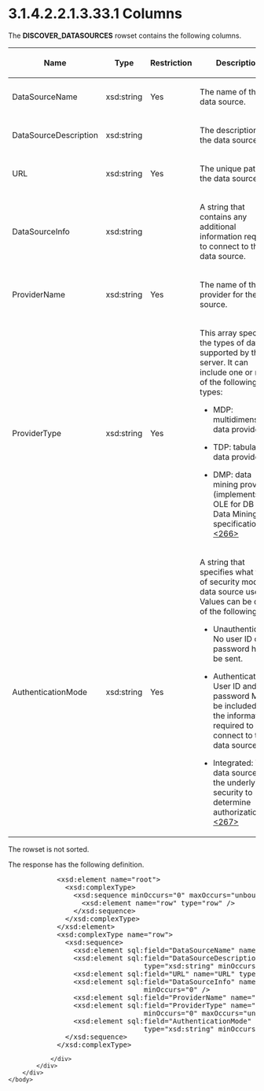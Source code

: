 <html dir="LTR" xmlns:mshelp="http://msdn.microsoft.com/mshelp" xmlns:ddue="http://ddue.schemas.microsoft.com/authoring/2003/5" xmlns:xlink="http://www.w3.org/1999/xlink" xmlns:tool="http://www.microsoft.com/tooltip">
    <head>
        <meta http-equiv="Content-Type" content="text/html; CHARSET=utf-8"></meta>
        <meta name="save" content="history"></meta>
        <title>3.1.4.2.2.1.3.33.1 Columns</title>
        <xml>
            <mshelp:toctitle title="3.1.4.2.2.1.3.33.1 Columns"></mshelp:toctitle>
            <mshelp:rltitle title="[MS-SSAS]: Columns"></mshelp:rltitle>
            <mshelp:keyword index="A" term="21591bb5-5769-4141-b1a9-712aecc01517"></mshelp:keyword>
            <mshelp:attr name="DCSext.ContentType" value="open specification"></mshelp:attr>
            <mshelp:attr name="AssetID" value="21591bb5-5769-4141-b1a9-712aecc01517"></mshelp:attr>
            <mshelp:attr name="TopicType" value="kbRef"></mshelp:attr>
            <mshelp:attr name="DCSext.Title" value="[MS-SSAS]: Columns" />
        </xml>
    </head>
    <body>
        <div id="header">
            <h1 class="heading">3.1.4.2.2.1.3.33.1 Columns</h1>
        </div>
        <div id="mainSection">
            <div id="mainBody">
                <div id="allHistory" class="saveHistory"></div>
                <div id="sectionSection0" class="section" name="collapseableSection">
                    

<p>The <b>DISCOVER_DATASOURCES</b> rowset contains the
following columns.</p>

<table>
 <thead>
  <tr>
   <th>
   <p>Name</p>
   </th>
   <th>
   <p>Type</p>
   </th>
   <th>
   <p>Restriction</p>
   </th>
   <th>
   <p>Description</p>
   </th>
  </tr>
 </thead>
 <tr>
  <td>
  <p>DataSourceName</p>
  </td>
  <td>
  <p>xsd:string</p>
  </td>
  <td>
  <p>Yes</p>
  </td>
  <td>
  <p>The name of the data source.</p>
  </td>
 </tr>
 <tr>
  <td>
  <p>DataSourceDescription</p>
  </td>
  <td>
  <p>xsd:string</p>
  </td>
  <td>
  <p> </p>
  </td>
  <td>
  <p>The description of the data source.</p>
  </td>
 </tr>
 <tr>
  <td>
  <p>URL</p>
  </td>
  <td>
  <p>xsd:string</p>
  </td>
  <td>
  <p>Yes</p>
  </td>
  <td>
  <p>The unique path of the data source.</p>
  </td>
 </tr>
 <tr>
  <td>
  <p>DataSourceInfo</p>
  </td>
  <td>
  <p>xsd:string</p>
  </td>
  <td>
  <p> </p>
  </td>
  <td>
  <p>A string that contains any additional information
  required to connect to the data source.</p>
  </td>
 </tr>
 <tr>
  <td>
  <p>ProviderName</p>
  </td>
  <td>
  <p>xsd:string</p>
  </td>
  <td>
  <p>Yes</p>
  </td>
  <td>
  <p>The name of the provider for the data source.</p>
  </td>
 </tr>
 <tr>
  <td>
  <p>ProviderType</p>
  </td>
  <td>
  <p>xsd:string</p>
  </td>
  <td>
  <p>Yes</p>
  </td>
  <td>
  <p>This array specifies the types of data supported by
  the server. It can include one or more of the following types:</p>
  <ul><li><p><span><span>  
  </span></span><span>MDP: multidimensional data
  provider.</span></p>
  </li><li><p><span><span>  
  </span></span><span>TDP: tabular data provider.</span></p>
  </li><li><p><span><span>  
  </span></span><span>DMP: data mining provider
  (implements the OLE for DB for Data Mining specification).<a id="Appendix_A_Target_266"></a><a href="b9ac4859-2662-44ca-b131-9addd8b953dc.md#Appendix_A_266" aria-label="Product behavior note 266">&lt;266&gt;</a></span></p>
  </li></ul></td>
 </tr>
 <tr>
  <td>
  <p>AuthenticationMode</p>
  </td>
  <td>
  <p>xsd:string</p>
  </td>
  <td>
  <p>Yes</p>
  </td>
  <td>
  <p>A string that specifies what type of security mode the
  data source uses. Values can be one of the following:</p>
  <ul><li><p><span><span>  
  </span></span><span>Unauthenticated: No user ID or
  password has to be sent.</span></p>
  </li><li><p><span><span>  
  </span></span><span>Authenticated: User ID and
  password MUST be included in the information required to connect to the data
  source.</span></p>
  </li><li><p><span><span>  
  </span></span><span>Integrated: The data source uses
  the underlying security to determine authorization.<a id="Appendix_A_Target_267"></a><a href="b9ac4859-2662-44ca-b131-9addd8b953dc.md#Appendix_A_267" aria-label="Product behavior note 267">&lt;267&gt;</a></span></p>
  </li></ul></td>
 </tr>
</table>

<p>The rowset is not sorted.</p>

<p>The response has the following definition.</p>

<dl>
<dd>
<div><pre>       &lt;xsd:element name=&quot;root&quot;&gt;
         &lt;xsd:complexType&gt;
           &lt;xsd:sequence minOccurs=&quot;0&quot; maxOccurs=&quot;unbounded&quot;&gt;
             &lt;xsd:element name=&quot;row&quot; type=&quot;row&quot; /&gt;
           &lt;/xsd:sequence&gt;
         &lt;/xsd:complexType&gt;
       &lt;/xsd:element&gt;
       &lt;xsd:complexType name=&quot;row&quot;&gt;
         &lt;xsd:sequence&gt;
           &lt;xsd:element sql:field=&quot;DataSourceName&quot; name=&quot;DataSourceName&quot; type=&quot;xsd:string&quot; /&gt;
           &lt;xsd:element sql:field=&quot;DataSourceDescription&quot; name=&quot;DataSourceDescription&quot; 
                            type=&quot;xsd:string&quot; minOccurs=&quot;0&quot; /&gt;
           &lt;xsd:element sql:field=&quot;URL&quot; name=&quot;URL&quot; type=&quot;xsd:string&quot; minOccurs=&quot;0&quot; /&gt;
           &lt;xsd:element sql:field=&quot;DataSourceInfo&quot; name=&quot;DataSourceInfo&quot; type=&quot;xsd:string&quot; 
                            minOccurs=&quot;0&quot; /&gt;
           &lt;xsd:element sql:field=&quot;ProviderName&quot; name=&quot;ProviderName&quot; type=&quot;xsd:string&quot; /&gt;
           &lt;xsd:element sql:field=&quot;ProviderType&quot; name=&quot;ProviderType&quot; type=&quot;xsd:string&quot; 
                            minOccurs=&quot;0&quot; maxOccurs=&quot;unbounded&quot; /&gt;
           &lt;xsd:element sql:field=&quot;AuthenticationMode&quot; name=&quot;AuthenticationMode&quot; 
                            type=&quot;xsd:string&quot; minOccurs=&quot;0&quot; /&gt;
         &lt;/xsd:sequence&gt;
       &lt;/xsd:complexType&gt;
</pre></div>
</dd></dl>


                </div>
            </div>
        </div>
    </body>
</html>
